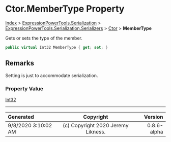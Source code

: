 ﻿# Ctor.MemberType Property

[Index](../index.md) > [ExpressionPowerTools.Serialization](ExpressionPowerTools.Serialization.a.md) > [ExpressionPowerTools.Serialization.Serializers](ExpressionPowerTools.Serialization.Serializers.n.md) > [Ctor](ExpressionPowerTools.Serialization.Serializers.Ctor.cs.md) > **MemberType**

Gets or sets the type of the member.

```csharp
public virtual Int32 MemberType { get; set; }
```

## Remarks

Setting is just to accommodate serialization.

### Property Value

 [Int32](https://docs.microsoft.com/dotnet/api/system.int32) 


---

| Generated | Copyright | Version |
| :-- | :-: | --: |
| 9/8/2020 3:10:02 AM | (c) Copyright 2020 Jeremy Likness. | 0.8.6-alpha |
